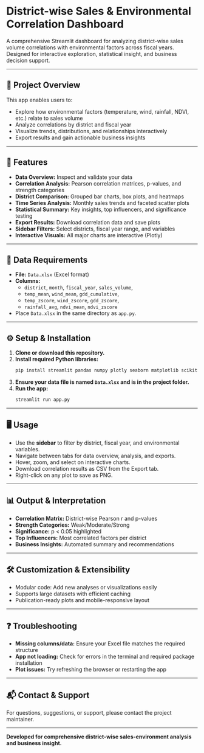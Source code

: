 # District-wise Sales & Environmental Correlation Dashboard

A comprehensive Streamlit dashboard for analyzing district-wise sales volume correlations with environmental factors across fiscal years. Designed for interactive exploration, statistical insight, and business decision support.

---

## 🚀 Project Overview
This app enables users to:
- Explore how environmental factors (temperature, wind, rainfall, NDVI, etc.) relate to sales volume
- Analyze correlations by district and fiscal year
- Visualize trends, distributions, and relationships interactively
- Export results and gain actionable business insights

---

## 🧩 Features
- **Data Overview:** Inspect and validate your data
- **Correlation Analysis:** Pearson correlation matrices, p-values, and strength categories
- **District Comparison:** Grouped bar charts, box plots, and heatmaps
- **Time Series Analysis:** Monthly sales trends and faceted scatter plots
- **Statistical Summary:** Key insights, top influencers, and significance testing
- **Export Results:** Download correlation data and save plots
- **Sidebar Filters:** Select districts, fiscal year range, and variables
- **Interactive Visuals:** All major charts are interactive (Plotly)

---

## 📂 Data Requirements
- **File:** `Data.xlsx` (Excel format)
- **Columns:**
  - `district`, `month`, `fiscal_year`, `sales_volume`,
  - `temp_mean`, `wind_mean`, `gdd_cumulative`,
  - `temp_zscore`, `wind_zscore`, `gdd_zscore`,
  - `rainfall_avg`, `ndvi_mean`, `ndvi_zscore`
- Place `Data.xlsx` in the same directory as `app.py`.

---

## ⚙️ Setup & Installation
1. **Clone or download this repository.**
2. **Install required Python libraries:**
   ```bash
   pip install streamlit pandas numpy plotly seaborn matplotlib scikit-learn openpyxl
   ```
3. **Ensure your data file is named `Data.xlsx` and is in the project folder.**
4. **Run the app:**
   ```bash
   streamlit run app.py
   ```

---

## 🖥️ Usage
- Use the **sidebar** to filter by district, fiscal year, and environmental variables.
- Navigate between tabs for data overview, analysis, and exports.
- Hover, zoom, and select on interactive charts.
- Download correlation results as CSV from the Export tab.
- Right-click on any plot to save as PNG.

---

## 📊 Output & Interpretation
- **Correlation Matrix:** District-wise Pearson r and p-values
- **Strength Categories:** Weak/Moderate/Strong
- **Significance:** p < 0.05 highlighted
- **Top Influencers:** Most correlated factors per district
- **Business Insights:** Automated summary and recommendations

---

## 🛠️ Customization & Extensibility
- Modular code: Add new analyses or visualizations easily
- Supports large datasets with efficient caching
- Publication-ready plots and mobile-responsive layout

---

## ❓ Troubleshooting
- **Missing columns/data:** Ensure your Excel file matches the required structure
- **App not loading:** Check for errors in the terminal and required package installation
- **Plot issues:** Try refreshing the browser or restarting the app

---

## 📬 Contact & Support
For questions, suggestions, or support, please contact the project maintainer.

---

**Developed for comprehensive district-wise sales-environment analysis and business insight.** 